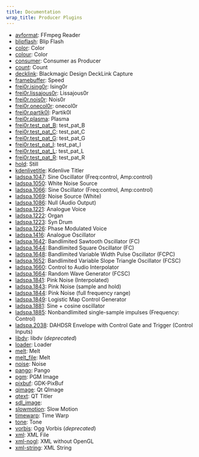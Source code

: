 ```yaml
---
title: Documentation
wrap_title: Producer Plugins
---
```

* [avformat](../ProducerAvformat/): FFmpeg Reader
* [blipflash](../ProducerBlipflash/): Blip Flash
* [color](../ProducerColor/): Color
* [colour](../ProducerColour/): Color
* [consumer](../ProducerConsumer/): Consumer as Producer
* [count](../ProducerCount/): Count
* [decklink](../ProducerDecklink/): Blackmagic Design DeckLink Capture
* [framebuffer](../ProducerFramebuffer/): Speed
* [frei0r.ising0r](../ProducerFrei0r-ising0r/): Ising0r
* [frei0r.lissajous0r](../ProducerFrei0r-lissajous0r/): Lissajous0r
* [frei0r.nois0r](../ProducerFrei0r-nois0r/): Nois0r
* [frei0r.onecol0r](../ProducerFrei0r-onecol0r/): onecol0r
* [frei0r.partik0l](../ProducerFrei0r-partik0l/): Partik0l
* [frei0r.plasma](../ProducerFrei0r-plasma/): Plasma
* [frei0r.test_pat_B](../ProducerFrei0r-test_pat_b/): test_pat_B
* [frei0r.test_pat_C](../ProducerFrei0r-test_pat_c/): test_pat_C
* [frei0r.test_pat_G](../ProducerFrei0r-test_pat_g/): test_pat_G
* [frei0r.test_pat_I](../ProducerFrei0r-test_pat_i/): test_pat_I
* [frei0r.test_pat_L](../ProducerFrei0r-test_pat_l/): test_pat_L
* [frei0r.test_pat_R](../ProducerFrei0r-test_pat_r/): test_pat_R
* [hold](../ProducerHold/): Still
* [kdenlivetitle](../ProducerKdenlivetitle/): Kdenlive Titler
* [ladspa.1047](../ProducerLadspa-1047/): Sine Oscillator (Freq:control, Amp:control)
* [ladspa.1050](../ProducerLadspa-1050/): White Noise Source
* [ladspa.1066](../ProducerLadspa-1066/): Sine Oscillator (Freq:control, Amp:control)
* [ladspa.1069](../ProducerLadspa-1069/): Noise Source (White)
* [ladspa.1086](../ProducerLadspa-1086/): Null (Audio Output)
* [ladspa.1221](../ProducerLadspa-1221/): Analogue Voice
* [ladspa.1222](../ProducerLadspa-1222/): Organ
* [ladspa.1223](../ProducerLadspa-1223/): Syn Drum
* [ladspa.1226](../ProducerLadspa-1226/): Phase Modulated Voice
* [ladspa.1416](../ProducerLadspa-1416/): Analogue Oscillator
* [ladspa.1642](../ProducerLadspa-1642/): Bandlimited Sawtooth Oscillator (FC)
* [ladspa.1644](../ProducerLadspa-1644/): Bandlimited Square Oscillator (FC)
* [ladspa.1648](../ProducerLadspa-1648/): Bandlimited Variable Width Pulse Oscillator (FCPC)
* [ladspa.1652](../ProducerLadspa-1652/): Bandlimited Variable Slope Triangle Oscillator (FCSC)
* [ladspa.1660](../ProducerLadspa-1660/): Control to Audio Interpolator
* [ladspa.1664](../ProducerLadspa-1664/): Random Wave Generator (FCSC)
* [ladspa.1841](../ProducerLadspa-1841/): Pink Noise (Interpolated)
* [ladspa.1843](../ProducerLadspa-1843/): Pink Noise (sample and hold)
* [ladspa.1844](../ProducerLadspa-1844/): Pink Noise (full frequency range)
* [ladspa.1849](../ProducerLadspa-1849/): Logistic Map Control Generator
* [ladspa.1881](../ProducerLadspa-1881/): Sine + cosine oscillator
* [ladspa.1885](../ProducerLadspa-1885/): Nonbandlimited single-sample impulses (Frequency: Control)
* [ladspa.2038](../ProducerLadspa-2038/): DAHDSR Envelope with Control Gate and Trigger (Control Inputs)
* [libdv](../ProducerLibdv/): libdv (*deprecated*)
* [loader](../ProducerLoader/): Loader
* [melt](../ProducerMelt/): Melt
* [melt_file](../ProducerMelt_file/): Melt
* [noise](../ProducerNoise/): Noise
* [pango](../ProducerPango/): Pango
* [pgm](../ProducerPgm/): PGM Image
* [pixbuf](../ProducerPixbuf/): GDK-PixBuf
* [qimage](../ProducerQimage/): Qt QImage
* [qtext](../ProducerQtext/): QT Titler
* [sdl_image](../ProducerSdl_image/): 
* [slowmotion](../ProducerSlowmotion/): Slow Motion
* [timewarp](../ProducerTimewarp/): Time Warp
* [tone](../ProducerTone/): Tone
* [vorbis](../ProducerVorbis/): Ogg Vorbis (*deprecated*)
* [xml](../ProducerXml/): XML File
* [xml-nogl](../ProducerXml-nogl/): XML without OpenGL
* [xml-string](../ProducerXml-string/): XML String

